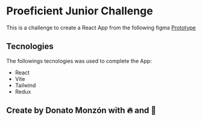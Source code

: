 # Proeficient Junior Challenge

This is a challenge to create a React App from the following figma
[Prototype](https://www.figma.com/file/77PMXyRGAnT88URIpfWR3J/Frontend-Challenge-1.1?node-id=0%3A1&t=qZCt9ht4uiuxp6L5-0)


## Tecnologies
The followings tecnologies was used to complete the App:

- React
- Vite
- Tailwind
- Redux

## Create by Donato Monzón with 🔥 and 💓
